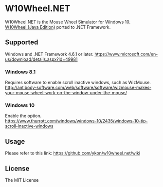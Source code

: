 # W10Wheel.NET
W10Wheel.NET is the Mouse Wheel Simulator for Windows 10.  
[W10Wheel (Java Edition)](https://github.com/ykon/w10wheel) ported to .NET Framework.
## Supported
Windows and .NET Framework 4.6.1 or later.
<https://www.microsoft.com/en-us/download/details.aspx?id=49981>
### Windows 8.1
Requires software to enable scroll inactive windows, such as WizMouse.  
<http://antibody-software.com/web/software/software/wizmouse-makes-your-mouse-wheel-work-on-the-window-under-the-mouse/>
### Windows 10
Enable the option.  
<https://www.thurrott.com/windows/windows-10/2435/windows-10-tip-scroll-inactive-windows>
## Usage
Please refer to this link: https://github.com/ykon/w10wheel.net/wiki

## License
The MIT License
